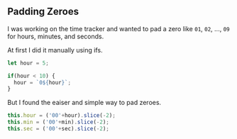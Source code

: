 
## Padding Zeroes

I was working on the time tracker and wanted to pad a zero like `01`, `02`, ..., `09` for hours, minutes, and seconds.

At first I did it manually using ifs.

```js
let hour = 5;

if(hour < 10) {
  hour = `0${hour}`;
}
```

But I found the eaiser and simple way to pad zeroes.

```js
this.hour = ('00'+hour).slice(-2);
this.min = ('00'+min).slice(-2);
this.sec = ('00'+sec).slice(-2);
```
